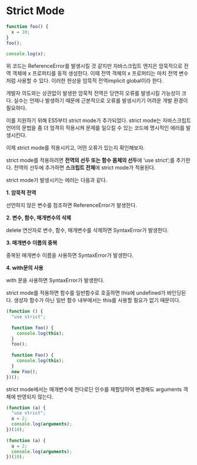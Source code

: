 # Strict Mode

```js
function foo() {
  x = 10;
}
foo();
 
console.log(x);
```

위 코드는 ReferenceError를 발생시킬 것 같지만 자바스크립트 엔지은 암묵적으로 전역 객체에 x 프로퍼티를 동적 생성한다. 이때 전역 객체의 x 프로퍼티는 마치 전역 변수처럼 사용할 수 있다. 이러한 현상을 암묵적 전역implicit global이라 한다.

개발자 의도와는 상관없이 발생한 암묵적 전역은 당연히 오류를 발생시킬 가능성이 크다. 실수는 언제나 발생하기 때문에 근본적으로 오류를 발생시키기 어려운 개발 환경이 필요하다.

이를 지원하기 위해 ES5부터 strict mode가 추가되었다. strict mode는 자바스크립트 언어의 문법을 좀 더 엄격히 적용시켜 문제를 일으킬 수 있는 코드에 명시적인 에러를 발생시킨다.

이제 strict mode를 적용시키고, 어떤 오류가 있는지 확인해보자.

strict mode를 적용하려면 **전역의 선두 또는 함수 몸체의 선두**에 ‘use strict’;를 추가한다. 전역의 선두에 추가하면 **스크립트 전체**에 strict mode가 적용된다.

strict mode가 발생시키는 에러는 다음과 같다.

**1. 암묵적 전역**

선언하지 않은 변수를 참조하면 ReferenceError가 발생한다.

**2. 변수, 함수, 매개변수의 삭제**

delete 연산자로 변수, 함수, 매개변수를 삭제하면 SyntaxError가 발생한다.

**3. 매개변수 이름의 중복**

중복된 매개변수 이름을 사용하면 SyntaxError가 발생한다.

**4. with문의 사용**

with 문을 사용하면 SyntaxError가 발생한다.

strict mode를 적용하면 함수를 일반함수로 호출하면 this에 undefined가 바인딩된다. 생성자 함수가 아닌 일반 함수 내부에서는 this를 사용할 필요가 없기 때문이다.

```js
(function () {
  "use strict";
 
  function foo() {
    console.log(this);
  }
  foo();
 
  function Foo() {
    console.log(this);
  }
  new Foo();
})();
```

strict mode에서는 매개변수에 전다로딘 인수를 재할당하여 변경해도 arguments 객체에 반영되지 않는다.

```js
(function (a) {
  "use strict";
  a = 2;
  console.log(arguments);
})(10);
 
(function (a) {
  a = 2;
  console.log(arguments);
})(10);
```

